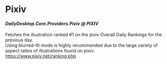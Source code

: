 # Pixiv
#### *DailyDesktop.Core.Providers.Pixiv @ PIXIV*

Fetches the illustration ranked #1 on the pixiv Overall Daily Rankings for the previous day.<br /> 
Using blurred-fit mode is highly recommended due to the large variety of aspect ratios of illustrations found on pixiv.<br />
https://www.pixiv.net/ranking.php


